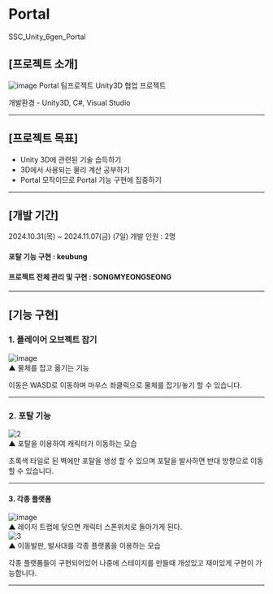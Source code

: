 # Portal
SSC_Unity_6gen_Portal

## [프로젝트 소개]
![image](https://github.com/user-attachments/assets/99ac527d-cca5-4f5a-92c3-b9a9f1ccaa56)
Portal
팀프로젝트 Unity3D 협업 프로젝트 


개발환경 - Unity3D, C#, Visual Studio

---
## [프로젝트 목표]
- Unity 3D에 관련된 기술 습득하기
- 3D에서 사용되는 물리 계산 공부하기
- Portal 모작이므로 Portal 기능 구현에 집중하기

---
## [개발 기간]
2024.10.31(목) ~ 2024.11.07(금) (7일)
개발 인원 : 2명
#### 포탈 기능 구현 : keubung
#### 프로젝트 전체 관리 및 구현 : SONGMYEONGSEONG

---

## [기능 구현]
### 1. 플레이어 오브젝트 잡기
![image](https://github.com/user-attachments/assets/65f88236-fa4b-4732-b9eb-34bbd32060a5)  
▲ 물체를 잡고 옮기는 기능  

이동은 WASD로 이동하며 마우스 좌클릭으로 물체를 잡기/놓기 할 수 있습니다. 

---

### 2. 포탈 기능
![2](https://github.com/user-attachments/assets/84311a23-f637-4dbc-8b96-254d440d54e7)  
▲ 포탈을 이용하여 캐릭터가 이동하는 모습  

초록색 타일로 된 벽에만 포탈을 생성 할 수 있으며
포탈을 발사하면 반대 방향으로 이동할 수 있습니다.

---

#### 3. 각종 플랫폼
![image](https://github.com/user-attachments/assets/42900033-7539-43f9-96ee-efa94be63bbc)  
▲ 레이저 트랩에 닿으면 캐릭터 스폰위치로 돌아가게 된다.  
![3](https://github.com/user-attachments/assets/9478b576-c461-4aa6-8b03-8bd98fdf1fd0)  
▲ 이동발판, 발사대를 각종 플랫폼을 이용하는 모습

각종 플랫폼들이 구현되어있어 나중에 스테이지를 만들때 개성있고 재미있게 구현이 가능합니다.

---


